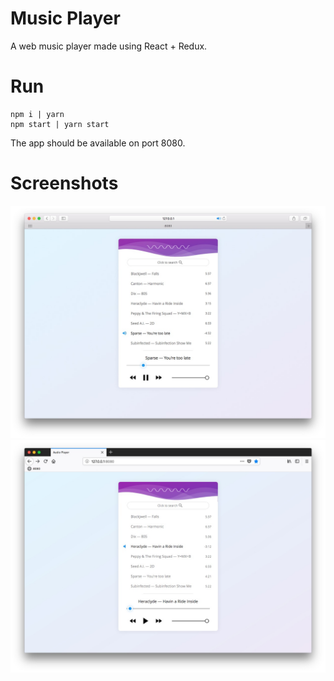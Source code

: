 # Music Player

A web music player made using React + Redux.

# Run

```
npm i | yarn
npm start | yarn start
```

The app should be available on port 8080.

# Screenshots

![Safari](/screenshots/1.jpg?raw=true "Safari")
![Firefox](/screenshots/2.jpg?raw=true "Firefox")
